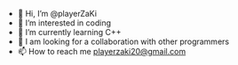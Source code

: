 - 👋 Hi, I’m @playerZaKi
- 👀 I’m interested in coding
- 🌱 I’m currently learning C++
- 💞️ I am looking for a collaboration with other programmers
- 📫 How to reach me playerzaki20@gmail.com

<!---
playerZaKi/playerZaKi is a ✨ special ✨ repository because its `README.md` (this file) appears on your GitHub profile.
You can click the Preview link to take a look at your changes.
--->

